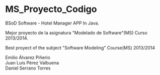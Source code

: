 MS_Proyecto_Codigo
==================

BSoD Software - Hotel Manager APP In Java.

Mejor proyecto de la asignatura "Modelado de Software"(MS) Curso 2013/2014.

Best proyect of the subject "Software Modeling" Course(MS) 2013/2014


Emilio Álvarez Piñerio<br>
Juan Luis Pérez Valbuena<br>
Daniel Serrano Torres<br>
